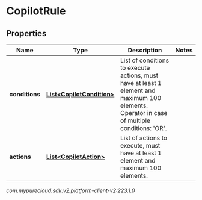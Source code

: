 # CopilotRule


## Properties

| Name | Type | Description | Notes |
| ------------ | ------------- | ------------- | ------------- |
| **conditions** | [**List&lt;CopilotCondition&gt;**](CopilotCondition) | List of conditions to execute actions, must have at least 1 element and maximum 100 elements. Operator in case of multiple conditions: 'OR'. |  |
| **actions** | [**List&lt;CopilotAction&gt;**](CopilotAction) | List of actions to execute, must have at least 1 element and maximum 100 elements. |  |




_com.mypurecloud.sdk.v2:platform-client-v2:223.1.0_
